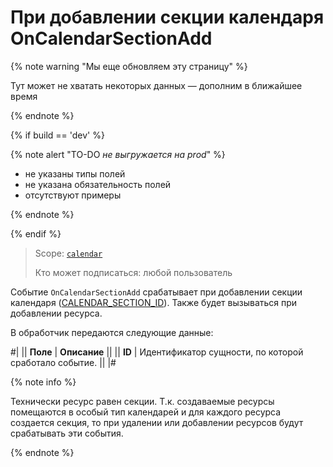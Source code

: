 # При добавлении секции календаря OnCalendarSectionAdd

{% note warning "Мы еще обновляем эту страницу" %}

Тут может не хватать некоторых данных — дополним в ближайшее время

{% endnote %}

{% if build == 'dev' %}

{% note alert "TO-DO _не выгружается на prod_" %}

- не указаны типы полей
- не указана обязательность полей
- отсутствуют примеры

{% endnote %}

{% endif %}

> Scope: [`calendar`](../../scopes/permissions.md)
>
> Кто может подписаться: любой пользователь

Событие `OnCalendarSectionAdd` срабатывает при добавлении секции календаря ([CALENDAR_SECTION_ID](https://dev.1c-bitrix.ru/user_help/components/content/calendar/calendar_events_list.php)). Также будет вызываться при добавлении ресурса.

В обработчик передаются следующие данные:

#|
|| **Поле** | **Описание** ||
|| **ID** | Идентификатор сущности, по которой сработало событие. ||
|#

{% note info %}

Технически ресурс равен секции. Т.к. создаваемые ресурсы помещаются в особый тип календарей и для каждого ресурса создается секция, то при удалении или добавлении ресурсов будут срабатывать эти события.

{% endnote %}